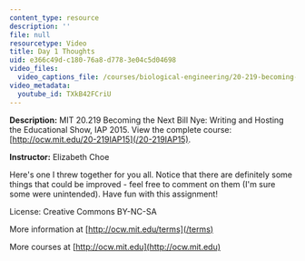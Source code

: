 ```yaml
---
content_type: resource
description: ''
file: null
resourcetype: Video
title: Day 1 Thoughts
uid: e366c49d-c180-76a8-d778-3e04c5d04698
video_files:
  video_captions_file: /courses/biological-engineering/20-219-becoming-the-next-bill-nye-writing-and-hosting-the-educational-show-january-iap-2015/student-reflections/elizabeth-choes-reflections/day-1-thoughts/TXkB42FCriU.vtt
video_metadata:
  youtube_id: TXkB42FCriU
---
```


**Description:** MIT 20.219 Becoming the Next Bill Nye: Writing and Hosting the Educational Show, IAP 2015. View the complete course: [http://ocw.mit.edu/20-219IAP15](/20-219IAP15).

**Instructor:** Elizabeth Choe

Here's one I threw together for you all. Notice that there are definitely some things that could be improved - feel free to comment on them (I'm sure some were unintended). Have fun with this assignment!

License: Creative Commons BY-NC-SA

More information at [http://ocw.mit.edu/terms](/terms)

More courses at [http://ocw.mit.edu](http://ocw.mit.edu)